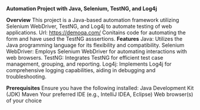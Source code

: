 **Automation Project with Java, Selenium, TestNG, and Log4j**

**Overview**
This project is a Java-based automation framework utilizing Selenium WebDriver, TestNG, and Log4j to automate testing of web applications. 
Url: https://demoqa.com/ 
Conitains code for automating the form and have used the TestNG asssertions.
**Features**
Java: Utilizes the Java programming language for its flexibility and compatibility.
Selenium WebDriver: Employs Selenium WebDriver for automating interactions with web browsers.
TestNG: Integrates TestNG for efficient test case management, grouping, and reporting.
Log4j: Implements Log4j for comprehensive logging capabilities, aiding in debugging and troubleshooting.

**Prerequisites**
Ensure you have the following installed:
Java Development Kit (JDK)
Maven
Your preferred IDE (e.g., IntelliJ IDEA, Eclipse)
Web browser(s) of your choice

